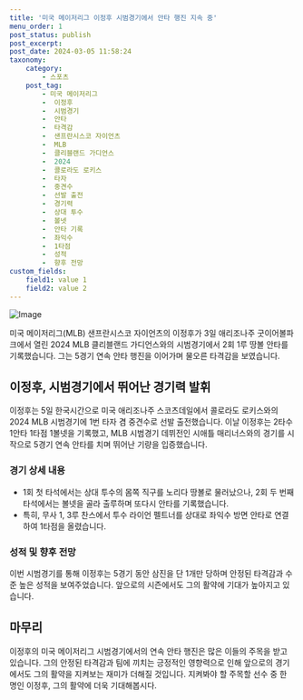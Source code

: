 ```yaml
---
title: '미국 메이저리그 이정후 시범경기에서 안타 행진 지속 중'
menu_order: 1
post_status: publish
post_excerpt: 
post_date: 2024-03-05 11:58:24
taxonomy:
    category:
        - 스포츠
    post_tag:
        - 미국 메이저리그
        -  이정후
        -  시범경기
        -  안타
        -  타격감
        -  샌프란시스코 자이언츠
        -  MLB
        -  클리블랜드 가디언스
        -  2024
        -  콜로라도 로키스
        -  타자
        -  중견수
        -  선발 출전
        -  경기력
        -  상대 투수
        -  볼넷
        -  안타 기록
        -  좌익수
        -  1타점
        -  성적
        -  향후 전망
custom_fields:
    field1: value 1
    field2: value 2
---
```


![Image](https://imgnews.pstatic.net/image/008/2024/03/05/0005007351_001_20240305095901022.jpg?type=w647)

미국 메이저리그(MLB) 샌프란시스코 자이언츠의 이정후가 3일 애리조나주 굿이어볼파크에서 열린 2024 MLB 클리블랜드 가디언스와의 시범경기에서 2회 1루 땅볼 안타를 기록했습니다. 그는 5경기 연속 안타 행진을 이어가며 물오른 타격감을 보였습니다.
## 이정후, 시범경기에서 뛰어난 경기력 발휘
이정후는 5일 한국시간으로 미국 애리조나주 스코츠데일에서 콜로라도 로키스와의 2024 MLB 시범경기에 1번 타자 겸 중견수로 선발 출전했습니다. 이날 이정후는 2타수 1안타 1타점 1볼넷을 기록했고, MLB 시범경기 데뷔전인 시애틀 매리너스와의 경기를 시작으로 5경기 연속 안타를 치며 뛰어난 기량을 입증했습니다.
### 경기 상세 내용
- 1회 첫 타석에서는 상대 투수의 몸쪽 직구를 노리다 땅볼로 물러났으나, 2회 두 번째 타석에서는 볼넷을 골라 출루하며 또다시 안타를 기록했습니다.
- 특히, 무사 1, 3루 찬스에서 투수 라이언 펠트너를 상대로 좌익수 방면 안타로 연결하여 1타점을 올렸습니다.
### 성적 및 향후 전망
이번 시범경기를 통해 이정후는 5경기 동안 삼진을 단 1개만 당하며 안정된 타격감과 수준 높은 성적을 보여주었습니다. 앞으로의 시즌에서도 그의 활약에 기대가 높아지고 있습니다.
## 마무리
이정후의 미국 메이저리그 시범경기에서의 연속 안타 행진은 많은 이들의 주목을 받고 있습니다. 그의 안정된 타격감과 팀에 끼치는 긍정적인 영향력으로 인해 앞으로의 경기에서도 그의 활약을 지켜보는 재미가 더해질 것입니다. 지켜봐야 할 주목할 선수 중 한 명인 이정후, 그의 활약에 더욱 기대해봅시다.
